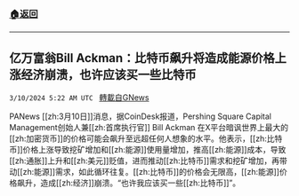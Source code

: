 ###  [:house:返回](README.md)
---


## 亿万富翁Bill Ackman：比特币飙升将造成能源价格上涨经济崩溃，也许应该买一些比特币
`3/10/2024 5:22 AM UTC ` [轉載自GNews](https://gnews.org/articles/2381075)

PANews [[zh:3月10日]]消息，据CoinDesk报道，Pershing Square Capital Management创始人兼[[zh:首席执行官]] Bill Ackman 在X平台暗讽世界上最大的[[zh:加密货币]]的价格可能会飙升至远超任何人想象的水平。他表示，[[zh:比特币]]价格上涨导致挖矿增加和[[zh:能源]]使用量增加，推高[[zh:能源]]成本，导致[[zh:通胀]]上升和[[zh:美元]]贬值，进而推动[[zh:比特币]]需求和挖矿增加，再带动[[zh:能源]]需求，如此循环往复。[[zh:比特币]]的价格会无限高，[[zh:能源]]价格飙升，造成[[zh:经济]]崩溃。“也许我应该买一些[[zh:比特币]]”。
